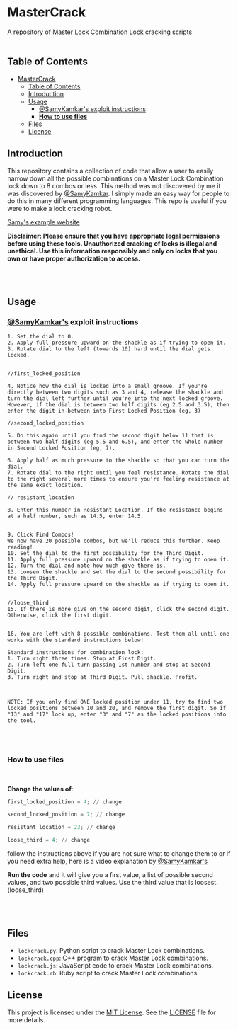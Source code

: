 # MasterCrack

A repository of Master Lock Combination Lock cracking scripts
<br>
<br>

## Table of Contents

- [MasterCrack](#mastercrack)
  - [Table of Contents](#table-of-contents)
  - [Introduction](#introduction)
  - [Usage](#usage)
    - [@SamyKamkar's exploit instructions](#samykamkars-exploit-instructions)
    - [**How to use files**](#how-to-use-files)
  - [Files](#files)
  - [License](#license)

## Introduction

This repository contains a collection of code that allow a user to easily narrow down all the possible combinations on a Master Lock Combination lock down to 8 combos or less. This method was not discovered by me it was discovered by [@SamyKamkar](https://twitter.com/samykamkar). I simply made an easy way for people to do this in many different programming languages. This repo is useful if you were to make a lock cracking robot.

[Samy's example website](https://samy.pl/master/master.html)

**Disclaimer: Please ensure that you have appropriate legal permissions before using these tools. Unauthorized cracking of locks is illegal and unethical. Use this information responsibly and only on locks that you own or have proper authorization to access.**

<br><br>

## Usage

### [@SamyKamkar's](https://samy.pl/master/master.html) exploit instructions

```
1. Set the dial to 0.
2. Apply full pressure upward on the shackle as if trying to open it.
3. Rotate dial to the left (towards 10) hard until the dial gets locked.


//first_locked_position

4. Notice how the dial is locked into a small groove. If you're directly between two digits such as 3 and 4, release the shackle and turn the dial left further until you're into the next locked groove. However, if the dial is between two half digits (eg 2.5 and 3.5), then enter the digit in-between into First Locked Position (eg, 3)

//second_locked_position

5. Do this again until you find the second digit below 11 that is between two half digits (eg 5.5 and 6.5), and enter the whole number in Second Locked Position (eg, 7).

6. Apply half as much pressure to the shackle so that you can turn the dial.
7. Rotate dial to the right until you feel resistance. Rotate the dial to the right several more times to ensure you're feeling resistance at the same exact location.

// resistant_location

8. Enter this number in Resistant Location. If the resistance begins at a half number, such as 14.5, enter 14.5.


9. Click Find Combos!
We now have 20 possible combos, but we'll reduce this further. Keep reading!
10. Set the dial to the first possibility for the Third Digit.
11. Apply full pressure upward on the shackle as if trying to open it.
12. Turn the dial and note how much give there is.
13. Loosen the shackle and set the dial to the second possibility for the Third Digit.
14. Apply full pressure upward on the shackle as if trying to open it.


//loose_third
15. If there is more give on the second digit, click the second digit. Otherwise, click the first digit.


16. You are left with 8 possible combinations. Test them all until one works with the standard instructions below!

Standard instructions for combination lock:
1. Turn right three times. Stop at First Digit.
2. Turn left one full turn passing 1st number and stop at Second Digit.
3. Turn right and stop at Third Digit. Pull shackle. Profit.



NOTE: If you only find ONE locked position under 11, try to find two locked positions between 10 and 20, and remove the first digit. So if "13" and "17" lock up, enter "3" and "7" as the locked positions into the tool.
```

<br><br>
### **How to use files**
<br>

**Change the values of**:

``` python
first_locked_position = 4; // change

second_locked_position = 7; // change

resistant_location = 23; // change

loose_third = 4; // change
```

follow the instructions above if you are not sure what to change them to or if you need extra help, here is a video explanation by [@SamyKamkar's](https://www.youtube.com/watch?v=09UgmwtL12c&t=3s&ab_channel=samykamkar)

**Run the code** and it will give you a first value, a list of possible second values, and two possible third values. Use the third value that is loosest. (loose_third)








<br><br>

## Files

- `lockcrack.py`: Python script to crack Master Lock combinations.
- `lockcrack.cpp`: C++ program to crack Master Lock combinations.
- `lockcrack.js`: JavaScript code to crack Master Lock combinations.
- `lockcrack.rb`: Ruby script to crack Master Lock combinations.



## License

This project is licensed under the [MIT License](LICENSE). See the [LICENSE](LICENSE) file for more details.
